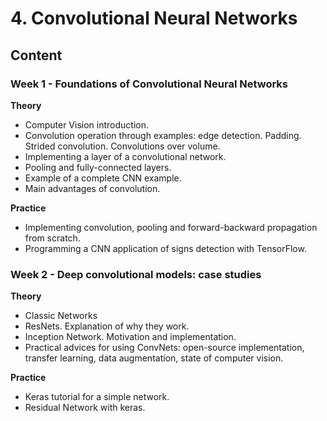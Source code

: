 # 4. Convolutional Neural Networks

## Content

### Week 1 - Foundations of Convolutional Neural Networks

**Theory**

* Computer Vision introduction.
* Convolution operation through examples: edge detection. Padding. Strided convolution. Convolutions over volume.
* Implementing a layer of a convolutional network. 
* Pooling and fully-connected layers.
* Example of a complete CNN example.
* Main advantages of convolution.

**Practice**

* Implementing convolution, pooling and forward-backward propagation from scratch.
* Programming a CNN application of signs detection with TensorFlow.

### Week 2 - Deep convolutional models: case studies

**Theory**

* Classic Networks
* ResNets. Explanation of why they work.
* Inception Network. Motivation and implementation.
* Practical advices for using ConvNets: open-source implementation, transfer learning, data augmentation, state of computer vision.

**Practice**

* Keras tutorial for a simple network.
* Residual Network with keras.